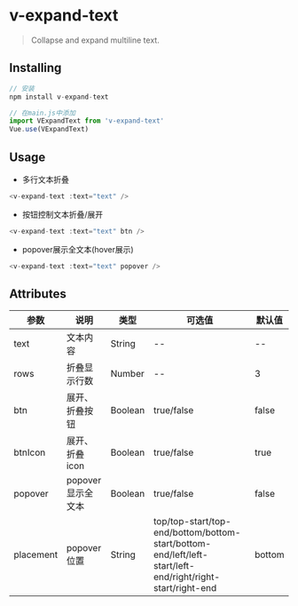 # v-expand-text

> Collapse and expand multiline text.

## Installing
```js
// 安装 
npm install v-expand-text

// 在main.js中添加
import VExpandText from 'v-expand-text'
Vue.use(VExpandText)
```
## Usage

- 多行文本折叠
```js
<v-expand-text :text="text" />
```
- 按钮控制文本折叠/展开
```js
<v-expand-text :text="text" btn />
```
- popover展示全文本(hover展示)
```js
<v-expand-text :text="text" popover />
```

## Attributes
|  参数   | 说明  | 类型  | 可选值  | 默认值  |
|  ----  | ----  | ----  | ----  | ----  |
|  text | 文本内容 | String | -- | -- |
|  rows | 折叠显示行数 | Number | -- | 3 |
|  btn | 展开、折叠按钮 | Boolean | true/false | false |
|  btnIcon | 展开、折叠icon | Boolean | true/false | true |
|  popover | popover显示全文本 | Boolean | true/false | false |
|  placement | popover位置 | String | top/top-start/top-end/bottom/bottom-start/bottom-end/left/left-start/left-end/right/right-start/right-end | bottom |






